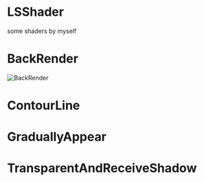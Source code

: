 # LSShader
some shaders by myself
# BackRender
![BackRender](https://raw.githubusercontent.com/liarchgh/LSShader/master/Picture/BackRender.png)
# ContourLine
# GraduallyAppear
# TransparentAndReceiveShadow
